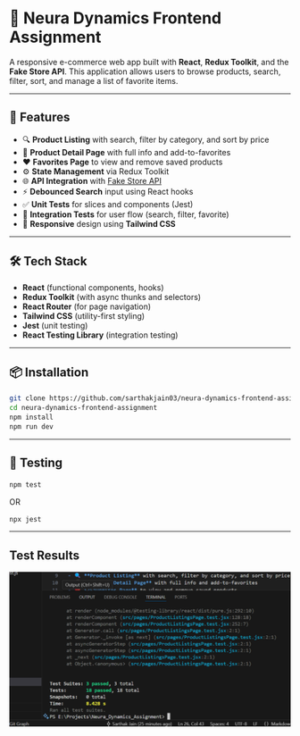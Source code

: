 # 🛒 Neura Dynamics Frontend Assignment

A responsive e-commerce web app built with **React**, **Redux Toolkit**, and the **Fake Store API**. This application allows users to browse products, search, filter, sort, and manage a list of favorite items.

---

## 🚀 Features

- 🔍 **Product Listing** with search, filter by category, and sort by price
- 🧾 **Product Detail Page** with full info and add-to-favorites
- ❤️ **Favorites Page** to view and remove saved products
- ⚙️ **State Management** via Redux Toolkit
- 🌐 **API Integration** with [Fake Store API](https://fakestoreapi.com/)
- ⚡ **Debounced Search** input using React hooks
- ✅ **Unit Tests** for slices and components (Jest)
- 🔄 **Integration Tests** for user flow (search, filter, favorite)
- 📱 **Responsive** design using **Tailwind CSS**

---

## 🛠️ Tech Stack

- **React** (functional components, hooks)
- **Redux Toolkit** (with async thunks and selectors)
- **React Router** (for page navigation)
- **Tailwind CSS** (utility-first styling)
- **Jest** (unit testing)
- **React Testing Library** (integration testing)

---

## 📦 Installation

```bash
git clone https://github.com/sarthakjain03/neura-dynamics-frontend-assignment
cd neura-dynamics-frontend-assignment
npm install
npm run dev
```

---

## 🧪 Testing
```bash
npm test
```
OR
```bash
npx jest
```
---

## Test Results

![Alt text](/public/test_results.png?raw=true "Test Results")
